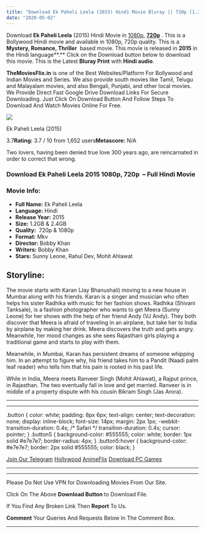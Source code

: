 ```yaml
---
title: "Download Ek Paheli Leela (2015) Hindi Movie Bluray || 720p [1.2GB] || 1080p [2.4GB] ||"
date: "2020-05-02"
---
```


Download **Ek Paheli Leela** (2015) Hindi Movie in [1080p](https://1moviesflix.com/1080p-movies/), [**720p**](https://1moviesflix.com/720p-movies/) . This is a Bollywood Hindi movie and available in 1080p, 720p quality. This is a **Mystery, Romance, Thriller**  based movie. This movie is released in **2015** in the Hindi language**.** Click on the Download button below to download this movie. This is the Latest **Bluray Print** with **Hindi audio**.

**TheMoviesFlix.in** is one of the Best Websites/Platform For Bollywood and Indian Movies and Series. We also provide south movies like Tamil, Telugu and Malayalam movies, and also Bengali, Punjabi, and other local movies. We Provide Direct Fast Google Drive Download Links For Secure Downloading. Just Click On Download Button And Follow Steps To Download And Watch Movies Online For Free.

[![](https://m.media-amazon.com/images/M/MV5BMDNjODIzYTQtMjY0MC00NmJjLWE3NGQtZDExZjZhYTJhNzdkXkEyXkFqcGdeQXVyNjQ2MjQ5NzM@._V1_SX300.jpg)](https://www.imdb.com/title/tt4500734/ "Ek Paheli Leela")

Ek Paheli Leela (2015)

3.7**Rating:** 3.7 / 10 from 1,652 users**Metascore:** N/A

Two lovers, having been denied true love 300 years ago, are reincarnated in order to correct that wrong.

### Download Ek Paheli Leela 2015 1080p, 720p  – Full Hindi Movie

### Movie Info:

- **Full Name:** Ek Paheli Leela
- **Language:** Hindi
- **Release Year:** 2015
- **Size:** 1.2GB & 2.4GB
- **Quality:**  720p & 1080p
- **Format:** Mkv
- **Director:** Bobby Khan
- **Writers:** Bobby Khan
- **Stars:** Sunny Leone, Rahul Dev, Mohit Ahlawat

## Storyline:

The movie starts with Karan (Jay Bhanushali) moving to a new house in Mumbai along with his friends. Karan is a singer and musician who often helps his sister Radhika with music for her fashion shows. Radhika (Shivani Tanksale), is a fashion photographer who wants to get Meera (Sunny Leone) for her shows with the help of her friend Andy (VJ Andy). They both discover that Meera is afraid of traveling in an airplane, but take her to India by airplane by making her drink. Meera discovers the truth and gets angry. Meanwhile, her mood changes as she sees Rajasthani girls playing a traditional game and starts to play with them.

Meanwhile, in Mumbai, Karan has persistent dreams of someone whipping him. In an attempt to figure why, his friend takes him to a Pandit (Naadi palm leaf reader) who tells him that his pain is rooted in his past life.

While in India, Meera meets Ranveer Singh (Mohit Ahlawat), a Rajput prince, in Rajasthan. The two eventually fall in love and get married. Ranveer is in middle of a property dispute with his cousin Bikram Singh (Jas Arora).

* * *

* * *

.button { color: white; padding: 8px 6px; text-align: center; text-decoration: none; display: inline-block; font-size: 14px; margin: 2px 1px; -webkit-transition-duration: 0.4s; /\* Safari \*/ transition-duration: 0.4s; cursor: pointer; } .button5 { background-color: #555555; color: white; border: 1px solid #e7e7e7; border-radius: 4px; } .button5:hover { background-color: #e7e7e7; border: 2px solid #555555; color: black; }

[Join Our Telegram](http://gdrivepro.xyz/join.php) [Hollywood](https://moviesverse.com/) [AnimeFlix](https://animeflix.in/) [Download PC Games](https://gamesflix.net/)  

* * *

* * *

  

Please Do Not Use VPN for Downloading Movies From Our Site.

Click On The Above **Download Button** to Download File.

If You Find Any Broken Link Then **Report** To Us.

**Comment** Your Queries And Requests Below In The Comment Box.

* * *
